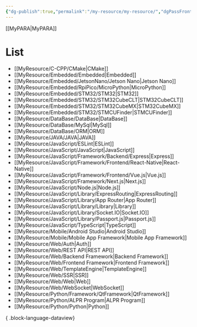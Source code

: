 ```yaml
---
{"dg-publish":true,"permalink":"/my-resource/my-resource/","dgPassFrontmatter":true,"created":"2023-12-13T17:50:08.587+09:00","updated":"2023-12-19T12:18:17.659+09:00"}
---
```


[[MyPARA\|MyPARA]]
# List
- [[MyResource/C-CPP/CMake\|CMake]]
- [[MyResource/Embedded/Embedded\|Embedded]]
- [[MyResource/Embedded/JetsonNano/Jetson Nano\|Jetson Nano]]
- [[MyResource/Embedded/RpiPico/MicroPython\|MicroPython]]
- [[MyResource/Embedded/STM32/STM32\|STM32]]
- [[MyResource/Embedded/STM32/STM32CubeCLT\|STM32CubeCLT]]
- [[MyResource/Embedded/STM32/STM32CubeMX\|STM32CubeMX]]
- [[MyResource/Embedded/STM32/STMCUFinder\|STMCUFinder]]
- [[MyResource/DataBase/DataBase\|DataBase]]
- [[MyResource/DataBase/MySql\|MySql]]
- [[MyResource/DataBase/ORM\|ORM]]
- [[MyResource/JAVA/JAVA\|JAVA]]
- [[MyResource/JavaScript/ESLint\|ESLint]]
- [[MyResource/JavaScript/JavaScript\|JavaScript]]
- [[MyResource/JavaScript/Framework/Backend/Express\|Express]]
- [[MyResource/JavaScript/Framework/Frontend/React-Native\|React-Native]]
- [[MyResource/JavaScript/Framework/Frontend/Vue.js\|Vue.js]]
- [[MyResource/JavaScript/Framework/Next.js\|Next.js]]
- [[MyResource/JavaScript/Node.js\|Node.js]]
- [[MyResource/JavaScript/Library/ExpressRouting\|ExpressRouting]]
- [[MyResource/JavaScript/Library/App Router\|App Router]]
- [[MyResource/JavaScript/Library/Library\|Library]]
- [[MyResource/JavaScript/Library/Socket.IO\|Socket.IO]]
- [[MyResource/JavaScript/Library/Passport.js\|Passport.js]]
- [[MyResource/JavaScript/TypeScript\|TypeScript]]
- [[MyResource/Mobile/Android Studio\|Android Studio]]
- [[MyResource/Mobile/Mobile App Framework\|Mobile App Framework]]
- [[MyResource/Web/Auth\|Auth]]
- [[MyResource/Web/REST API\|REST API]]
- [[MyResource/Web/Backend Framework\|Backend Framework]]
- [[MyResource/Web/Frontend Framework\|Frontend Framework]]
- [[MyResource/Web/TemplateEngine\|TemplateEngine]]
- [[MyResource/Web/SSR\|SSR]]
- [[MyResource/Web/Web\|Web]]
- [[MyResource/Web/WebSocket\|WebSocket]]
- [[MyResource/Python/Framework/QtFramework\|QtFramework]]
- [[MyResource/Python/ALPR Program\|ALPR Program]]
- [[MyResource/Python/Python\|Python]]

{ .block-language-dataview}

